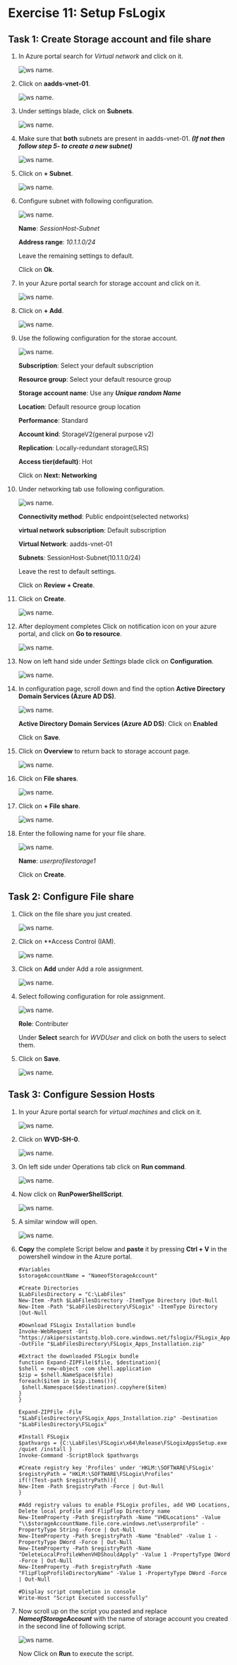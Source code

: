 # Exercise 11: Setup FsLogix



## Task 1: Create Storage account and file share



1. In Azure portal search for *Virtual network* and click on it.

   ![ws name.](media/155.png)



2. Click on **aadds-vnet-01**.

   ![ws name.](media/156.png)
   
   
   
3. Under settings blade, click on **Subnets**.

   ![ws name.](media/157.png)
   
   
   
4. Make sure that **both** subnets are present in aadds-vnet-01. ***(If not then follow step 5- to create a new subnet)***

   ![ws name.](media/158.png)



5. Click on **+ Subnet**.

   ![ws name.](media/159.png)
   
   
      
6. Configure subnet with following configuration.

   ![ws name.](media/160.png)
   
   **Name**: *SessionHost-Subnet*
   
   **Address range**: *10.1.1.0/24*
   
   Leave the remaining settings to default.
   
   Click on **Ok**.
   
   
   


7. In your Azure portal search for storage account and click on it.

   ![ws name.](media/161.png)


   
   
8. Click on **+ Add**.

   ![ws name.](media/162.png)



9. Use the following configuration for the storae account.

   ![ws name.](media/163.png)
   
   **Subscription**: Select your default subscription
   
   **Resource group**: Select your default resource group
   
   **Storage account name**: Use any ***Unique random Name***
   
   **Location**: Default resource group location
   
   **Performance**: Standard
   
   **Account kind**: StorageV2(general purpose v2)
   
   **Replication**: Locally-redundant storage(LRS)
   
   **Access tier(default)**: Hot
   
   Click on **Next: Networking**
   
   
   
10. Under networking tab use following configuration.

    ![ws name.](media/164.png)
    
     **Connectivity method**: Public endpoint(selected networks)
    
     **virtual network subscription**: Default subscription
     
     **Virtual Network**: aadds-vnet-01
     
     **Subnets**: SessionHost-Subnet(10.1.1.0/24)
     
     Leave the rest to default settings.
     
     Click on **Review + Create**.
     
     
     
11. Click on **Create**.

    ![ws name.](media/165.png)
     
  

12. After deployment completes Click on notification icon on your azure portal, and click on **Go to resource**.

    ![ws name.](media/166.png)
    
    
    
13. Now on left hand side under *Settings* blade click on **Configuration**.

    ![ws name.](media/167.png)
    
    
14. In configuration page, scroll down and find the option **Active Directory Domain Services (Azure AD DS)**.

     ![ws name.](media/168.png)
     
     **Active Directory Domain Services (Azure AD DS)**: Click on **Enabled**
     
     Click on **Save**.
     
     
     
15. Click on **Overview** to return back to storage account page.

    ![ws name.](media/169.png)
    
    
    
16. Click on **File shares**.

    ![ws name.](media/170.png)
    
    
    
17. Click on **+ File share**.

    ![ws name.](media/171.png)
    
    
18. Enter the following name for your file share.

    ![ws name.](media/172.png)
    
    **Name**: *userprofilestorage1*
    
    Click on **Create**.
    
    
    
## Task 2: Configure File share 



1. Click on the file share you just created.

   ![ws name.](media/173.png)
     
     
     
2. Click on **Access Control (IAM).

   ![ws name.](media/174.png)   
   
   
   
3. Click on **Add** under Add a role assignment.

   ![ws name.](media/175.png)
   
   
   
4. Select following configuration for role assignment.

   ![ws name.](media/176.png)
   
   
   **Role**: Contributer
   
   Under **Select** search for *WVDUser* and click on both the users to select them.
   
   
5. Click on **Save**.

   ![ws name.](media/177.png)



## Task 3: Configure Session Hosts



1. In your Azure portal search for *virtual machines* and click on it.

   ![ws name.](media/178.png)
   
   
   
2. Click on **WVD-SH-0**.

   ![ws name.](media/179.png)
   
   
   
3. On left side under Operations tab click on **Run command**.

   ![ws name.](media/180.png)
   
   
   
4. Now click on **RunPowerShellScript**.

   ![ws name.](media/181.png)
   
   
5. A similar window will open.

   ![ws name.](media/182.png)
   
   
   
6. **Copy** the complete Script below and **paste** it by pressing **Ctrl + V** in the powershell window in the Azure portal.

 

   
       #Variables
       $storageAccountName = "NameofStorageAccount" 

       #Create Directories
       $LabFilesDirectory = "C:\LabFiles"
       New-Item -Path $LabFilesDirectory -ItemType Directory |Out-Null
       New-Item -Path "$LabFilesDirectory\FSLogix" -ItemType Directory |Out-Null

       #Download FSLogix Installation bundle
       Invoke-WebRequest -Uri "https://akipersistantstg.blob.core.windows.net/fslogix/FSLogix_Apps_Installation.zip" -OutFile "$LabFilesDirectory\FSLogix_Apps_Installation.zip"

       #Extract the downloaded FSLogix bundle
       function Expand-ZIPFile($file, $destination){
       $shell = new-object -com shell.application
       $zip = $shell.NameSpace($file)
       foreach($item in $zip.items()){
        $shell.Namespace($destination).copyhere($item)
       }
       }
      
       Expand-ZIPFile -File "$LabFilesDirectory\FSLogix_Apps_Installation.zip" -Destination "$LabFilesDirectory\FSLogix"

       #Install FSLogix
       $pathvargs = {C:\LabFiles\FSLogix\x64\Release\FSLogixAppsSetup.exe /quiet /install }
       Invoke-Command -ScriptBlock $pathvargs

       #Create registry key 'Profiles' under 'HKLM:\SOFTWARE\FSLogix'
       $registryPath = "HKLM:\SOFTWARE\FSLogix\Profiles"
       if(!(Test-path $registryPath)){
       New-Item -Path $registryPath -Force | Out-Null
       }

       #Add registry values to enable FSLogix profiles, add VHD Locations, Delete local profile and FlipFlop Directory name
       New-ItemProperty -Path $registryPath -Name "VHDLocations" -Value "\\$storageAccountName.file.core.windows.net\userprofile" -PropertyType String -Force | Out-Null
       New-ItemProperty -Path $registryPath -Name "Enabled" -Value 1 -PropertyType DWord -Force | Out-Null
       New-ItemProperty -Path $registryPath -Name "DeleteLocalProfileWhenVHDShouldApply" -Value 1 -PropertyType DWord -Force | Out-Null
       New-ItemProperty -Path $registryPath -Name "FlipFlopProfileDirectoryName" -Value 1 -PropertyType DWord -Force | Out-Null

       #Display script completion in console
       Write-Host "Script Executed successfully"
    
    
    
8. Now scroll up on the script you pasted and replace ***NameofStorageAccount*** with the name of storage account you created in the second line of following script.

   ![ws name.](media/183.png)
   
   Now Click on **Run** to execute the script.
   
   
